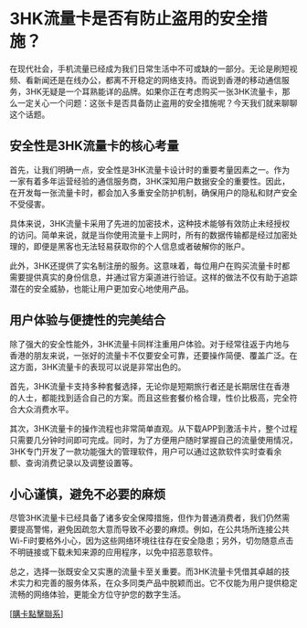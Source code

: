 # 3HK流量卡是否有防止盗用的安全措施？

在现代社会，手机流量已经成为我们日常生活中不可或缺的一部分。无论是刷短视频、看新闻还是在线办公，都离不开稳定的网络支持。而说到香港的移动通信服务，3HK无疑是一个耳熟能详的品牌。如果你正在考虑购买一张3HK流量卡，那么一定关心一个问题：这张卡是否具备防止盗用的安全措施呢？今天我们就来聊聊这个话题。

## 安全性是3HK流量卡的核心考量

首先，让我们明确一点，安全性是3HK流量卡设计时的重要考量因素之一。作为一家有着多年运营经验的通信服务商，3HK深知用户数据安全的重要性。因此，在开发每一张流量卡时，都会加入多重安全防护机制，确保用户的隐私和财产安全不受侵害。

具体来说，3HK流量卡采用了先进的加密技术，这种技术能够有效防止未经授权的访问。简单来说，就是当你使用流量卡上网时，所有的数据传输都是经过加密处理的，即便是黑客也无法轻易获取你的个人信息或者破解你的账户。

此外，3HK还提供了实名制注册的服务。这意味着，每位用户在购买流量卡时都需要提供真实的身份信息，并通过官方渠道进行验证。这样的做法不仅有助于追踪潜在的安全威胁，也能让用户更加安心地使用产品。

## 用户体验与便捷性的完美结合

除了强大的安全性能外，3HK流量卡同样注重用户体验。对于经常往返于内地与香港的朋友来说，一张好的流量卡不仅要安全可靠，还要操作简便、覆盖广泛。在这方面，3HK流量卡的表现可以说是非常出色的。

首先，3HK流量卡支持多种套餐选择，无论你是短期旅行者还是长期居住在香港的人士，都能找到适合自己的方案。而且这些套餐价格合理，性价比极高，完全符合大众消费水平。

其次，3HK流量卡的操作流程也非常简单直观。从下载APP到激活卡片，整个过程只需要几分钟时间即可完成。同时，为了方便用户随时掌握自己的流量使用情况，3HK专门开发了一款功能强大的管理软件，用户可以通过这款软件实时查看余额、查询消费记录以及调整设置等。

## 小心谨慎，避免不必要的麻烦

尽管3HK流量卡已经具备了诸多安全保障措施，但作为普通消费者，我们仍然需要提高警惕，避免因疏忽大意而导致不必要的麻烦。例如，在公共场所连接公共Wi-Fi时要格外小心，因为这些网络环境往往存在安全隐患；另外，切勿随意点击不明链接或下载未知来源的应用程序，以免中招恶意软件。

总之，选择一张既安全又实惠的流量卡至关重要。而3HK流量卡凭借其卓越的技术实力和完善的服务体系，在众多同类产品中脱颖而出。它不仅能为用户提供稳定流畅的网络体验，更能全方位守护您的数字生活。

[[購卡點擊聯系](https://t.me/s/esim1088)]
